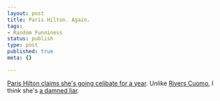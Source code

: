 ```yaml
--- 
layout: post
title: Paris Hilton. Again.
tags: 
- Random Funniness
status: publish
type: post
published: true
meta: {}

---
```

<a href="http://www.msnbc.msn.com/id/14210469/">Paris Hilton claims she's going celibate for a year</a>. Unlike <a href="http://music.aol.com/artists/aim_celebrity_interview/weezer">Rivers Cuomo</a>, I think she's <a href="http://www.thesuperficial.com/mt/mt-search.cgi?IncludeBlogs=1&search=paris+hilton">a damned liar</a>.
